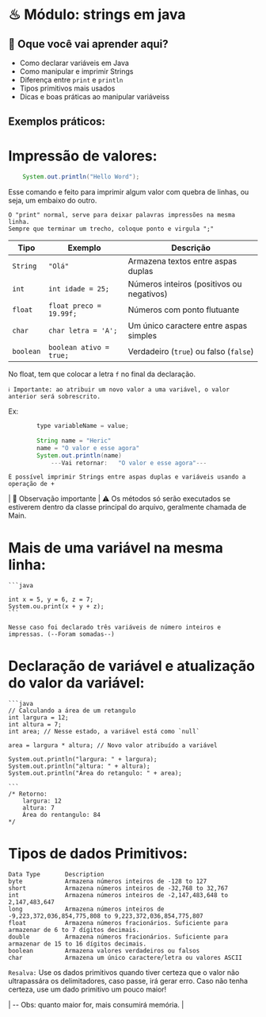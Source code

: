 # ♨ Módulo: strings em java

## 🧠 Oque você vai aprender aqui?

- Como declarar variáveis em Java
- Como manipular e imprimir Strings
- Diferença entre `print` e `println`
- Tipos primitivos mais usados
- Dicas e boas práticas ao manipular variáveiss

## Exemplos práticos:

# Impressão de valores:
```java
    System.out.println("Hello Word");
```
   Esse comando e feito para imprimir algum valor com quebra de linhas, ou seja, um embaixo do outro.
   
    O "print" normal, serve para deixar palavras impressões na mesma linha.
    Sempre que terminar um trecho, coloque ponto e virgula ";"

| Tipo      | Exemplo                 | Descrição                                 |
| --------- | ----------------------- | ----------------------------------------- |
| `String`  | `"Olá"`                 | Armazena textos entre aspas duplas        |
| `int`     | `int idade = 25;`       | Números inteiros (positivos ou negativos) |
| `float`   | `float preco = 19.99f;` | Números com ponto flutuante               |
| `char`    | `char letra = 'A';`     | Um único caractere entre aspas simples    |
| `boolean` | `boolean ativo = true;` | Verdadeiro (`true`) ou falso (`false`)    |

No float, tem que colocar a letra `f` no final da declaração. 

    ℹ️ Importante: ao atribuir um novo valor a uma variável, o valor anterior será sobrescrito.
    
Ex:
```java
        type variableName = value;
    
        String name = "Heric"
        name = "O valor e esse agora"
        System.out.println(name)
            ---Vai retornar:   "O valor e esse agora"---
```
    É possível imprimir Strings entre aspas duplas e variáveis usando a operação de +



| 🚨 Observação importante |
⚠️ Os métodos só serão executados se estiverem dentro da classe principal do arquivo, geralmente chamada de Main.

# Mais de uma variável na mesma linha:
    ```java

    int x = 5, y = 6, z = 7;
    System.ou.print(x + y + z);
    ```

    Nesse caso foi declarado três variáveis de número inteiros e impressas. (--Foram somadas--)

# Declaração de variável e atualização do valor da variável:
    ```java
    // Calculando a área de um retangulo
    int largura = 12;
    int altura = 7;
    int area; // Nesse estado, a variável está como `null`

    area = largura * altura; // Novo valor atribuído a variável

    System.out.println("largura: " + largura);
    System.out.println("altura: " + altura);
    System.out.println("Área do retangulo: " + area);

    ``` 
    /* Retorno:
        largura: 12
        altura: 7
        Área do rentangulo: 84
    */

# Tipos de dados Primitivos:
    Data Type	    Description
    byte	        Armazena números inteiros de -128 to 127
    short	        Armazena números inteiros de -32,768 to 32,767
    int	            Armazena números inteiros de -2,147,483,648 to 2,147,483,647
    long	        Armazena números inteiros de -9,223,372,036,854,775,808 to 9,223,372,036,854,775,807
    float	        Armazena números fracionários. Suficiente para armazenar de 6 to 7 dígitos decimais.
    double	        Armazena números fracionários. Suficiente para armazenar de 15 to 16 dígitos decimais.
    boolean	        Armazena valores verdadeiros ou falsos
    char	        Armazena um único caractere/letra ou valores ASCII

`Resalva:`
    Use os dados primitivos quando tiver certeza que o valor não ultrapassára os delimitadores, caso passe, irá gerar erro. Caso não tenha certeza, use um dado primitivo um pouco maior!

  |  -- Obs: quanto maior for, mais consumirá memória. |